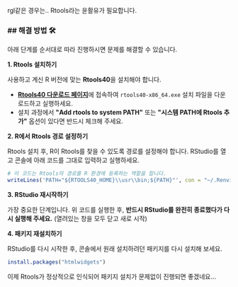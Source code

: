 rgl같은 경우는.. Rtools라는 윤활유가 필요합니다.

### \#\# 해결 방법 🛠️

아래 단계를 순서대로 따라 진행하시면 문제를 해결할 수 있습니다.

**1. Rtools 설치하기**

사용하고 계신 R 버전에 맞는 **Rtools40**을 설치해야 합니다.

  * [**Rtools40 다운로드 페이지**](https://cran.r-project.org/bin/windows/Rtools)에 접속하여 `rtools40-x86_64.exe` 설치 파일을 다운로드하고 실행하세요.
  * 설치 과정에서 **"Add rtools to system PATH"** 또는 **"시스템 PATH에 Rtools 추가"** 옵션이 있다면 반드시 체크해 주세요.

**2. R에서 Rtools 경로 설정하기**

Rtools 설치 후, R이 Rtools를 찾을 수 있도록 경로를 설정해야 합니다. RStudio를 열고 콘솔에 아래 코드를 그대로 입력하고 실행하세요.

```r
# 이 코드는 Rtools의 경로를 R 환경에 등록하는 역할을 합니다.
writeLines('PATH="${RTOOLS40_HOME}\\usr\\bin;${PATH}"', con = "~/.Renviron")
```

**3. RStudio 재시작하기**

가장 중요한 단계입니다. 위 코드를 실행한 후, **반드시 RStudio를 완전히 종료했다가 다시 실행해 주세요.** (열려있는 창을 모두 닫고 새로 시작)

**4. 패키지 재설치하기**

RStudio를 다시 시작한 후, 콘솔에서 원래 설치하려던 패키지를 다시 설치해 보세요.

```r
install.packages("htmlwidgets")
```

이제 Rtools가 정상적으로 인식되어 패키지 설치가 문제없이 진행되면 좋겠네요...
